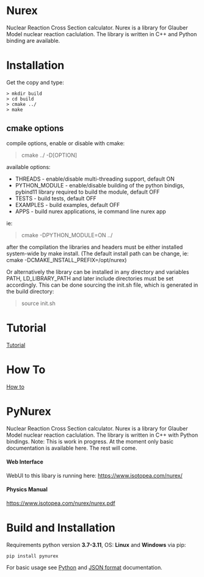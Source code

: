 Nurex
=======
Nuclear Reaction Cross Section calculator.
Nurex is a library for Glauber Model nuclear reaction caclulation. The library is written in C++ and Python binding are available.


Installation
============
Get the copy and type:
~~~~
> mkdir build
> cd build
> cmake ../
> make
~~~~

cmake options
-------------
compile options, enable or disable with cmake:
> cmake ../ -D[OPTION]

available options:
  * THREADS - enable/disable multi-threading support, default ON
  * PYTHON_MODULE - enable/disable building of the python bindigs, pybind11 library required to build the module, default OFF
  * TESTS - build tests, default OFF
  * EXAMPLES - build examples, default OFF
  * APPS - build nurex applications, ie command line nurex app  

ie:
> cmake -DPYTHON_MODULE=ON ../


after the compilation the libraries and headers must be either installed system-wide by make install. 
(The default install path can be change, ie: cmake -DCMAKE_INSTALL_PREFIX=/opt/nurex)

Or alternatively the library can be installed in any directory and variables PATH, LD_LIBRARY_PATH and later include directories must be set accordingly.
This can be done sourcing the init.sh file, which is generated in the build directory:
> source init.sh


Tutorial
========
[Tutorial](docs/tutorial.md)

How To
======
[How to](docs/howto.md)



PyNurex
=======
Nuclear Reaction Cross Section calculator.
Nurex is a library for Glauber Model nuclear reaction caclulation. 
The library is written in C++ with Python bindings.
Note: This is work in progress. At the moment only basic documentation is available here. The rest will come.

#### Web Interface
WebUI to this libary is running here: https://www.isotopea.com/nurex/

#### Physics Manual
https://www.isotopea.com/nurex/nurex.pdf


	
Build and Installation
======================

Requirements python version __3.7-3.11__, OS: __Linux__ and __Windows__ via pip:
```
pip install pynurex
```

For basic usage see [Python](docs/python.md) and [JSON format](docs/json_format.md) documentation.